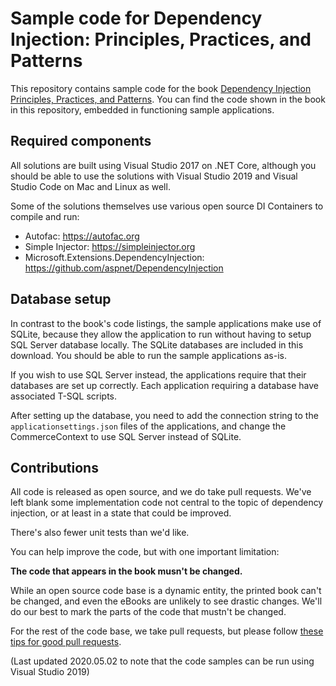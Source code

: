 # Sample code for Dependency Injection: Principles, Practices, and Patterns

This repository contains sample code for the book [Dependency Injection Principles, Practices, and Patterns](https://manning.com/seemann2). You can find the code shown in the book in this repository, embedded in functioning sample applications.

## Required components

All solutions are built using Visual Studio 2017 on .NET Core, although you should be able to use the solutions with Visual Studio 2019 and Visual Studio Code on Mac and Linux as well.

Some of the solutions themselves use various open source DI Containers to compile and run:
- Autofac: https://autofac.org
- Simple Injector: https://simpleinjector.org
- Microsoft.Extensions.DependencyInjection: https://github.com/aspnet/DependencyInjection

## Database setup

In contrast to the book's code listings, the sample applications make use of SQLite, because they allow the application to run without having to setup SQL Server database locally. The SQLite databases are included in this download. You should be able to run the sample applications as-is.

If you wish to use SQL Server instead, the applications require that their databases are set up correctly. Each application requiring a database have associated T-SQL scripts.

After setting up the database, you need to add the connection string to the `applicationsettings.json` files of the applications, and change the CommerceContext to use SQL Server instead of SQLite.

## Contributions

All code is released as open source, and we do take pull requests. We've left blank some implementation code not central to the topic of dependency injection, or at least in a state that could be improved.

There's also fewer unit tests than we'd like.

You can help improve the code, but with one important limitation:

**The code that appears in the book musn't be changed.**

While an open source code base is a dynamic entity, the printed book can't be changed, and even the eBooks are unlikely to see drastic changes. We'll do our best to mark the parts of the code that mustn't be changed.

For the rest of the code base, we take pull requests, but please follow [these tips for good pull requests](https://blog.ploeh.dk/2015/01/15/10-tips-for-better-pull-requests).

(Last updated 2020.05.02 to note that the code samples can be run using Visual Studio 2019)
